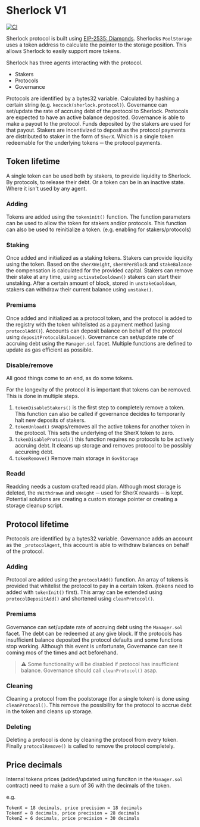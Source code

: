# Sherlock V1

[![CI](https://github.com/sherlock-protocol/sherlock-v1-core/actions/workflows/CI.yml/badge.svg)](https://github.com/sherlock-protocol/sherlock-v1-core/actions/workflows/CI.yml)

Sherlock protocol is built using [EIP-2535: Diamonds](https://eips.ethereum.org/EIPS/eip-2535). Sherlocks `PoolStorage` uses a token address to calculate the pointer to the storage position. This allows Sherlock to easily support more tokens.

Sherlock has three agents interacting with the protocol.

- Stakers
- Protocols
- Governance

Protocols are identified by a bytes32 variable. Calculated by hashing a certain string (e.g. `keccack(sherlock.protocol)`). Governance can set/update the rate of accruing debt of the protocol to Sherlock. Protocols are expected to have an active balance deposited. Governance is able to make a payout to the protocol. Funds deposited by the stakers are used for that payout. Stakers are incentivized to deposit as the protocol payments are distributed to staker in the form of `SherX`. Which is a single token redeemable for the underlying tokens ─ the protocol payments.

## Token lifetime

A single token can be used both by stakers, to provide liquidity to Sherlock. By protocols, to release their debt. Or a token can be in an inactive state. Where it isn't used by any agent.

### Adding

Tokens are added using the `tokeninit()` function. The function parameters can be used to allow the token for stakers and/or protocols. This function can also be used to reinitialize a token. (e.g. enabling for stakers/protocols)

### Staking

Once added and initialized as a staking tokens. Stakers can provide liquidity using the token. Based on the `sherXWeight`, `sherXPerBlock` and `stakeBalance` the compensation is calculated for the provided capital. Stakers can remove their stake at any time, using `activateCooldown()` stakers can start their unstaking. After a certain amount of block, stored in `unstakeCooldown`, stakers can withdraw their current balance using `unstake()`.

### Premiums

Once added and initialized as a protocol token, and the protocol is added to the registry with the token whitelisted as a payment method (using `protocolAdd()`). Accounts can deposit balance on behalf of the protocol using `depositProtocolBalance()`. Governance can set/update rate of accruing debt using the `Manager.sol` facet. Multiple functions are defined to update as gas efficient as possible.

### Disable/remove

All good things come to an end, as do some tokens.

For the longevity of the protocol it is important that tokens can be removed. This is done in multiple steps.

1. `tokenDisableStakers()` is the first step to completely remove a token. This function can also be called if governance decides to temporarily halt new deposits of stakers.
2. `tokenUnload()` swaps/removes all the active tokens for another token in the protocol. This sets the underlying of the SherX token to zero.
3. `tokenDisableProtocol()` this function requires no protocols to be actively accruing debt. It cleans up storage and removes protocol to be possibly accureing debt.
4. `tokenRemove()` Remove main storage in `GovStorage`

### Readd

Readding needs a custom crafted readd plan. Although most storage is deleted, the `sWithdrawn` and `sWeight` ─ used for SherX rewards ─ is kept. Potential solutions are creating a custom storage pointer or creating a storage cleanup script.

## Protocol lifetime

Protocols are identified by a bytes32 variable. Governance adds an account as the `_protocolAgent`, this account is able to withdraw balances on behalf of the protocol.

### Adding

Protocol are added using the `protocolAdd()` function. An array of tokens is provided that whitelist the protocol to pay in a certain token. (tokens need to added with `tokenInit()` first). This array can be extended using `protocolDepositAdd()` and shortened using `cleanProtocol()`.

### Premiums

Governance can set/update rate of accruing debt using the `Manager.sol` facet. The debt can be redeemed at any give block. If the protocols has insufficient balance deposited the protocol defaults and some functions stop working. Although this event is unfortunate, Governance can see it coming mos of the times and act beforehand.

> :warning: Some functionality will be disabled if protocol has insufficient balance. Governance should call `cleanProtocol()` asap.

### Cleaning

Cleaning a protocol from the poolstorage (for a single token) is done using `cleanProtocol()`. This remove the possibility for the protocol to accrue debt in the token and cleans up storage.

### Deleting

Deleting a protocol is done by cleaning the protocol from every token. Finally `protocolRemove()` is called to remove the protocol completely.

## Price decimals

Internal tokens prices (added/updated using funciton in the `Manager.sol` contract) need to make a sum of 36 with the decimals of the token.

e.g.

```
TokenX = 18 decimals, price precision = 18 decimals
TokenY = 8 decimals, price precision = 28 decimals
TokenZ = 6 decimals, price precision = 30 decimals
```
